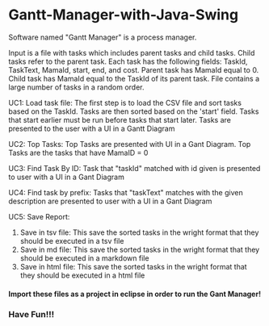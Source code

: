 # Gantt-Manager-with-Java-Swing

Software named "Gantt Manager" is a process manager.

Input is a file with tasks which includes parent tasks and child tasks.
Child tasks refer to the parent task.
Each task has the following fields: TaskId, TaskText, MamaId, start, end, and cost.
Parent task has MamaId equal to 0.
Child task has MamaId equal to the TaskId of its parent task.
File contains a large number of tasks in a random order.

UC1: Load task file:
The first step is to load the CSV file and sort tasks based on the TaskId.
Tasks are then sorted based on the 'start' field.
Tasks that start earlier must be run before tasks that start later.
Tasks are presented to the user with a UI in a Gantt Diagram

UC2: Top Tasks:
Top Tasks are presented with UI in a Gant Diagram.
Top Tasks are the tasks that have MamaID = 0

UC3: Find Task By ID:
Task that "taskId" matched with id given is presented to user with a UI in a Gant Diagram

UC4: Find task by prefix:
Tasks that "taskText" matches with the given description are presented to user with a UI in a Gant Diagram

UC5: Save Report:
1. Save in tsv file:
  This save the sorted tasks in the wright format that they should be executed in a tsv file
2. Save in md file:
  This save the sorted tasks in the wright format that they should be executed in a markdown file
3. Save in html file:
  This save the sorted tasks in the wright format that they should be executed in a html file
  
  
 #### Import these files as a project in eclipse in order to run the Gant Manager!
 ### Have Fun!!!
